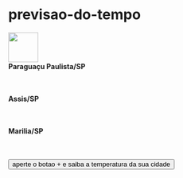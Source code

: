 # previsao-do-tempo
<script
  src="https://code.jquery.com/jquery-3.3.1.min.js"
  integrity="sha256-FgpCb/KJQlLNfOu91ta32o/NMZxltwRo8QtmkMRdAu8="
  crossorigin="anonymous"></script>

<img src='' id="icone Tempo" width="60px">
<br/>
<strong>Paraguaçu Paulista/SP</strong><br/>
<span id="temperatura"></span><br/>
<span id="clima"></span>
<span id="diario"></span><br>

<strong>Assis/SP</strong><br/>
<span id="temperatura"></span><br/>
<span id="clima"></span>
<span id="diario"></span><br>

<strong>Marilia/SP</strong><br/>
<span id="temperatura"></span><br/>
<span id="clima"></span>
<span id="diario"></span><br>

<button>aperte o botao + e saiba a temperatura da sua cidade</button>

<script>
$(document).ready(function(){
	$.get( "http://apidev.accuweather.com/currentconditions/v1/36728.json?language=pt&apikey=hoArfRosT1215", function(data) {
	$('#temperatura').html(data[0].Temperature.Metric.Value);
	$('#clima').html(data[0].WeatherText);
  $('#localização').html(local)[0].(WeatherText);
	$('#icone tempo').attr('src','https://vortex.accuweather.com/adc2010/images/slate/icons/' + data[0].WeatherIcon + '.svg');
	});
});
</script>
